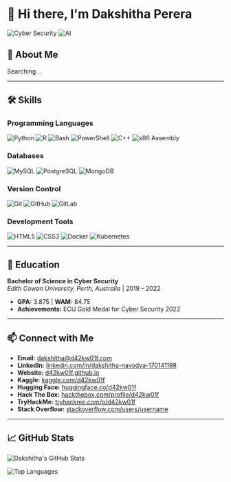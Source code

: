 # 👋 Hi there, I'm Dakshitha Perera

![Cyber Security](https://img.shields.io/badge/Cyber%20Security-Expert-blue)
![AI](https://img.shields.io/badge/AI-Artificial%20Intelligence-green)

## 🚀 About Me

Searching...

---

## 🛠️ Skills

### **Programming Languages**
![Python](https://img.shields.io/badge/Python-4.8%20%2F%205.0-blue)
![R](https://img.shields.io/badge/R-4.1-blue)
![Bash](https://img.shields.io/badge/Bash-5.0-green)
![PowerShell](https://img.shields.io/badge/PowerShell-7.2-blue)
![C++](https://img.shields.io/badge/C++-4.0%20%2F%205.0-blueviolet)
![x86 Assembly](https://img.shields.io/badge/x86_Assembly-1.0-lightgrey)

### **Databases**
![MySQL](https://img.shields.io/badge/MySQL-8.0-blue)
![PostgreSQL](https://img.shields.io/badge/PostgreSQL-13.3-blue)
![MongoDB](https://img.shields.io/badge/MongoDB-4.4-green)

### **Version Control**
![Git](https://img.shields.io/badge/Git-2.30.0-orange)
![GitHub](https://img.shields.io/badge/GitHub-1.0-lightgrey)
![GitLab](https://img.shields.io/badge/GitLab-13.0-orange)

### **Development Tools**
![HTML5](https://img.shields.io/badge/HTML5-5.0-E34F26)
![CSS3](https://img.shields.io/badge/CSS3-3.0-1572B6)
![Docker](https://img.shields.io/badge/Docker-20.10-blue)
![Kubernetes](https://img.shields.io/badge/Kubernetes-1.20-blue)

---

## 🏫 Education

**Bachelor of Science in Cyber Security**  
*Edith Cowan University, Perth, Australia* | 2019 - 2022  
- **GPA:** 3.875 | **WAM:** 84.75  
- **Achievements:** ECU Gold Medal for Cyber Security 2022  

---

## 📫 Connect with Me

- **Email:** [dakshitha@d42kw01f.com](mailto:dakshitha@d42kw01f.com)
- **LinkedIn:** [linkedin.com/in/dakshitha-navodya-170141198](https://www.linkedin.com/in/dakshitha-navodya-170141198/)
- **Website:** [d42kw01f.github.io](https://d42kw01f.github.io/)
- **Kaggle:** [kaggle.com/d42kw01f](#)
- **Hugging Face:** [huggingface.co/d42kw01f](https://huggingface.co/d42kw01f)
- **Hack The Box:** [hackthebox.com/profile/d42kw01f](#)
- **TryHackMe:** [tryhackme.com/p/d42kw01f](#)
- **Stack Overflow:** [stackoverflow.com/users/username](#)

---

## 📈 GitHub Stats

![Dakshitha's GitHub Stats](https://github-readme-stats.vercel.app/api?username=d42kw01f&show_icons=true&theme=radical)

![Top Languages](https://github-readme-stats.vercel.app/api/top-langs/?username=d42kw01f&layout=compact&theme=radical)


